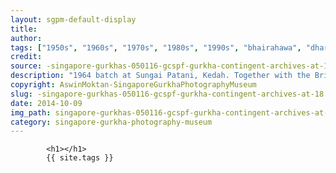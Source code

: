 ```yaml
---
layout: sgpm-default-display
title: 
author: 
tags: ["1950s", "1960s", "1970s", "1980s", "1990s", "bhairahawa", "dharan", "gurkhas", "kathmandu", "nepal", "pokhara", "singapore", "singapore gurkha archive", "singapore gurkha old photographs", "singapore gurkha photography museum", "singapore gurkhas"]
credit: 
source: -singapore-gurkhas-050116-gcspf-gurkha-contingent-archives-at-18
description: "1964 batch at Sungai Patani, Kedah. Together with the British Gurkhas of Malaya."
copyright: AswinMoktan-SingaporeGurkhaPhotographyMuseum
slug: -singapore-gurkhas-050116-gcspf-gurkha-contingent-archives-at-18
date: 2014-10-09
img_path: singapore-gurkhas-050116-gcspf-gurkha-contingent-archives-at-18.jpg
category: singapore-gurkha-photography-museum
---
```

	 		

	 		<h1></h1>
	 		{{ site.tags }}
	 		
